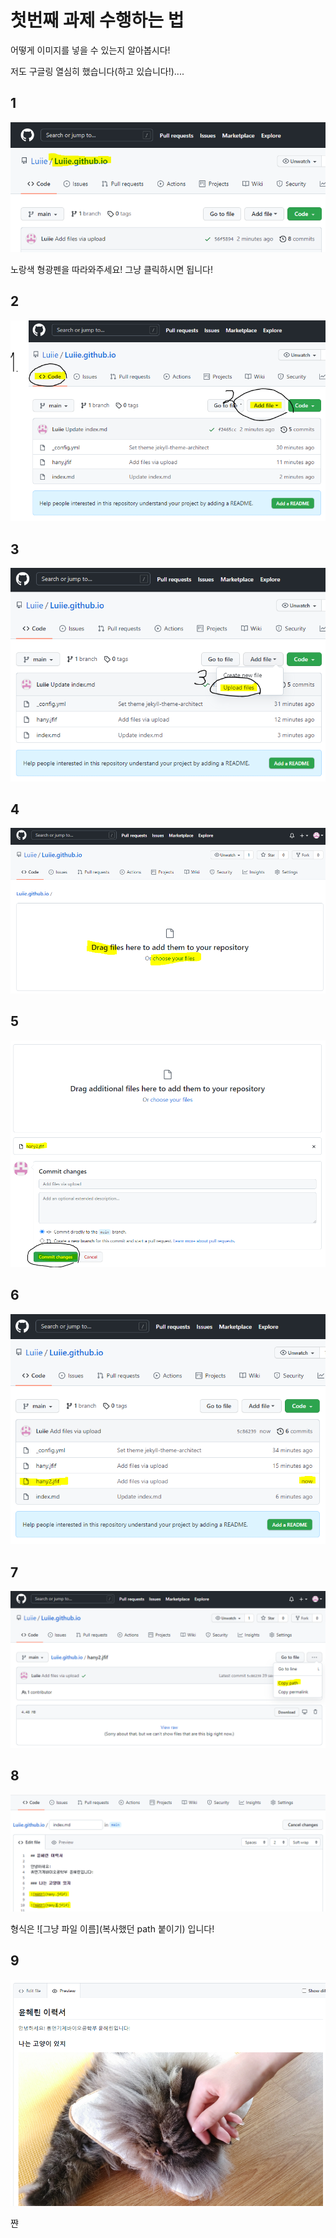 # 첫번째 과제 수행하는 법

어떻게 이미지를 넣을 수 있는지 알아봅시다!

저도 구글링 열심히 했습니다(하고 있습니다!)....

## 1
![hw1](b.PNG)

노랑색 형광펜을 따라와주세요! 그냥 클릭하시면 됩니다!

## 2
![hw1](bb.PNG)
## 3
![hw1](bbb.PNG)
## 4
![hw1](bbbb.PNG)
## 5
![hw1](bbbbb.PNG)
## 6
![hw1](bbbbbb.PNG)
## 7
![hw1](bbbbbbb.PNG)
## 8
![hw1](bbbbbbbb.PNG)

형식은 ![그냥 파일 이름](복사했던 path 붙이기) 입니다!

## 9
![hw1](bbbbbbbbb.PNG)

쨘
